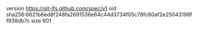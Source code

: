version https://git-lfs.github.com/spec/v1
oid sha256:6621b6ed8f248fa2691536e64c44d3734f05c78fc60af2e25043198ff938db7c
size 601
